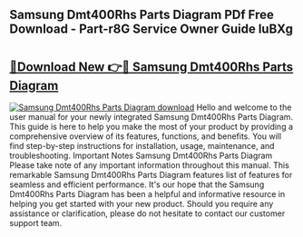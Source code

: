 ## Samsung Dmt400Rhs Parts Diagram PDf Free Download - Part-r8G Service Owner Guide luBXg

# <h2><a href="http://dfh5rh.blite.top/?on=Samsung+Dmt400Rhs+Parts+Diagram">🔗Download New 👉🔴 Samsung Dmt400Rhs Parts Diagram</a></h2>

[![Samsung Dmt400Rhs Parts Diagram download](https://i.imgur.com/lujVjoI.png)](http://dfh5rh.blite.top/?on=Samsung+Dmt400Rhs+Parts+Diagram)
Hello and welcome to the user manual for your newly integrated Samsung Dmt400Rhs Parts Diagram. This guide is here to help you make the most of your product by providing a comprehensive overview of its features, functions, and benefits. You will find step-by-step instructions for installation, usage, maintenance, and troubleshooting. Important Notes Samsung Dmt400Rhs Parts Diagram Please take note of any important information throughout this manual. This remarkable Samsung Dmt400Rhs Parts Diagram features list of features for seamless and efficient performance. It's our hope that the Samsung Dmt400Rhs Parts Diagram has been a helpful and informative resource in helping you get started with your new product. Should you require any assistance or clarification, please do not hesitate to contact our customer support team.
